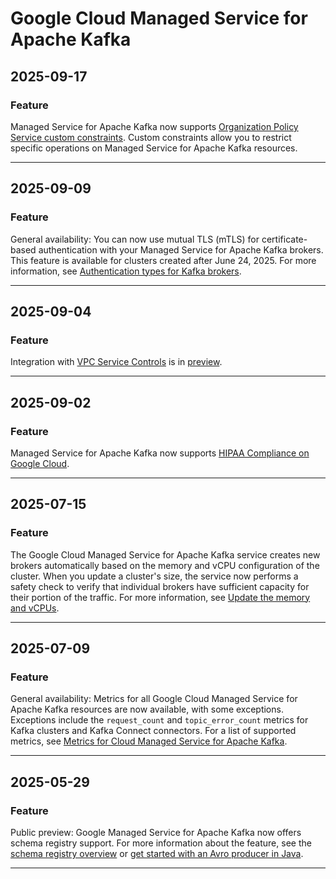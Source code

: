 # Google Cloud Managed Service for Apache Kafka

## 2025-09-17

### Feature

Managed Service for Apache Kafka now supports [Organization Policy Service custom constraints](https://cloud.google.com/managed-service-for-apache-kafka/docs/custom-constraints). Custom constraints allow you to restrict specific operations on Managed Service for Apache Kafka resources.

---
## 2025-09-09

### Feature

General availability: You can now use mutual TLS (mTLS) for certificate-based authentication with your Managed Service for Apache Kafka brokers. This feature is available for clusters created after June 24, 2025. For more information, see [Authentication types for Kafka brokers](https://cloud.google.com/managed-service-for-apache-kafka/docs/authn-types-kafka).

---
## 2025-09-04

### Feature

Integration with [VPC Service Controls](https://cloud.google.com/vpc-service-controls/docs/supported-products#table_managed_kafka) is in [preview](https://cloud.google.com/products#product-launch-stages).

---
## 2025-09-02

### Feature

Managed Service for Apache Kafka now supports [HIPAA Compliance on Google Cloud](https://cloud.google.com/security/compliance/hipaa).

---
## 2025-07-15

### Feature

The Google Cloud Managed Service for Apache Kafka service creates new brokers automatically based on the memory and vCPU configuration of the cluster. When you update a cluster's size, the service now performs a safety check to verify that individual brokers have sufficient capacity for their portion of the traffic. For more information, see [Update the memory and vCPUs](https://cloud.google.com/managed-service-for-apache-kafka/docs/update-cluster#update-memory-vCPUs).

---
## 2025-07-09

### Feature

General availability: Metrics for all Google Cloud Managed Service for Apache Kafka resources are now available, with some exceptions. Exceptions include the `request_count` and `topic_error_count` metrics for Kafka clusters and Kafka Connect connectors. For a list of supported metrics, see [Metrics for Cloud Managed Service for Apache Kafka](https://cloud.google.com/monitoring/api/metrics_gcp#gcp-managedkafka).

---
## 2025-05-29

### Feature

Public preview: Google Managed Service for Apache Kafka now offers schema registry support. For more information about the feature, see the [schema registry overview](https://cloud.google.com/managed-service-for-apache-kafka/docs/schema-registry/schema-registry-overview) or [get started with an Avro producer in Java](https://cloud.google.com/managed-service-for-apache-kafka/docs/quickstart-avro).

---
